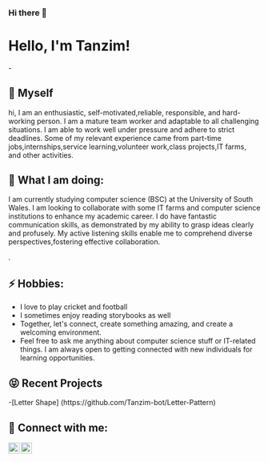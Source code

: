 ### Hi there 👋
<h1>Hello, I'm Tanzim!</h1>
- <h2>🔭 Myself</h2>
  <p>hi, I am an enthusiastic, self-motivated,reliable, responsible, and hard-working person. I am a mature team worker and adaptable to all challenging situations. I am able to work well under pressure and adhere to strict deadlines. Some of my relevant experience came from part-time jobs,internships,service learning,volunteer work,class projects,IT farms, and other activities.</p>

  <h2>👨 What I am doing:</h2>
  <p>I am currently studying computer science (BSC) at the University of South Wales. I am looking to collaborate with some IT farms and computer science institutions to enhance my academic career. I do have fantastic communication skills, as demonstrated by my ability to grasp ideas clearly and profusely. My active listening skills enable me to comprehend diverse perspectives,fostering effective collaboration.</p>.
    
<h2>⚡ Hobbies:</h2> 
  <p>
    <ul>
  <li>I love to play cricket and football</li> 
  <li>I sometimes enjoy reading storybooks as well</li> 
  <li>Together, let's connect, create something amazing, and create a welcoming environment.</li> 
  <li>Feel free to ask me anything about computer science stuff or IT-related things. I am always open to getting connected        with new individuals for learning opportunities.</li></p></ul>
  
<h2>😝 Recent Projects</h2>
-[Letter Shape] (https://github.com/Tanzim-bot/Letter-Pattern)

<h2> 🤝 Connect with me:</h2>

[<img align="left" alt="Tanzim | Gmail" width="22px" src="https://cdn.jsdelivr.net/npm/simple-icons@v3/icons/gmail.svg" />][gmail]
[<img align="left" alt="Tanzim | Facebook" width="22px" src="https://cdn.jsdelivr.net/npm/simple-icons@v3/icons/facebook.svg" />][facebook]

[gmail]:https://gmail.com/https://mail.google.com/kazijunior03@gmail.com
[facebook]:https://facebook.com/https://www.facebook.com/tanzim.rahman.1272



